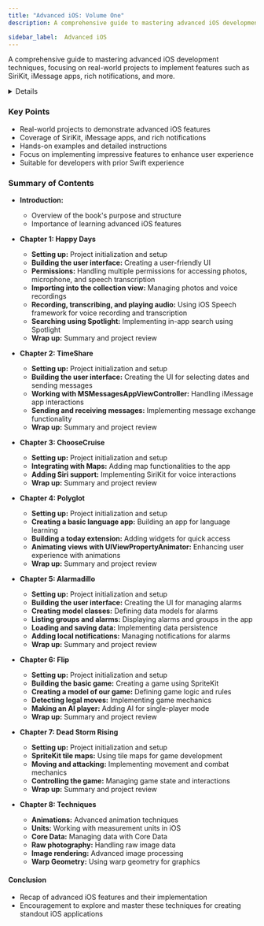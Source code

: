 ```yaml
---
title: "Advanced iOS: Volume One"
description: A comprehensive guide to mastering advanced iOS development techniques, focusing on real-world projects to implement features such as SiriKit, iMessage apps, rich notifications, and more.

sidebar_label:  Advanced iOS
---
```


A comprehensive guide to mastering advanced iOS development techniques, focusing on real-world projects to implement features such as SiriKit, iMessage apps, rich notifications, and more.

<details>
**URL:** https://www.hackingwithswift.com/store/advanced-ios-1

**Published:** May 25, 2019  
**Last Updated:** May 25, 2019

**Authors:** `Paul Hudson`

**Tags:**  
`iOS Development`, `Swift`, `Advanced Techniques`, `SiriKit`, `iMessage`, `Notifications`
</details>

### Key Points
- Real-world projects to demonstrate advanced iOS features
- Coverage of SiriKit, iMessage apps, and rich notifications
- Hands-on examples and detailed instructions
- Focus on implementing impressive features to enhance user experience
- Suitable for developers with prior Swift experience

### Summary of Contents
- **Introduction:** 
  - Overview of the book's purpose and structure
  - Importance of learning advanced iOS features
  
- **Chapter 1: Happy Days**
  - **Setting up:** Project initialization and setup
  - **Building the user interface:** Creating a user-friendly UI
  - **Permissions:** Handling multiple permissions for accessing photos, microphone, and speech transcription
  - **Importing into the collection view:** Managing photos and voice recordings
  - **Recording, transcribing, and playing audio:** Using iOS Speech framework for voice recording and transcription
  - **Searching using Spotlight:** Implementing in-app search using Spotlight
  - **Wrap up:** Summary and project review

- **Chapter 2: TimeShare**
  - **Setting up:** Project initialization and setup
  - **Building the user interface:** Creating the UI for selecting dates and sending messages
  - **Working with MSMessagesAppViewController:** Handling iMessage app interactions
  - **Sending and receiving messages:** Implementing message exchange functionality
  - **Wrap up:** Summary and project review

- **Chapter 3: ChooseCruise**
  - **Setting up:** Project initialization and setup
  - **Integrating with Maps:** Adding map functionalities to the app
  - **Adding Siri support:** Implementing SiriKit for voice interactions
  - **Wrap up:** Summary and project review

- **Chapter 4: Polyglot**
  - **Setting up:** Project initialization and setup
  - **Creating a basic language app:** Building an app for language learning
  - **Building a today extension:** Adding widgets for quick access
  - **Animating views with UIViewPropertyAnimator:** Enhancing user experience with animations
  - **Wrap up:** Summary and project review

- **Chapter 5: Alarmadillo**
  - **Setting up:** Project initialization and setup
  - **Building the user interface:** Creating the UI for managing alarms
  - **Creating model classes:** Defining data models for alarms
  - **Listing groups and alarms:** Displaying alarms and groups in the app
  - **Loading and saving data:** Implementing data persistence
  - **Adding local notifications:** Managing notifications for alarms
  - **Wrap up:** Summary and project review

- **Chapter 6: Flip**
  - **Setting up:** Project initialization and setup
  - **Building the basic game:** Creating a game using SpriteKit
  - **Creating a model of our game:** Defining game logic and rules
  - **Detecting legal moves:** Implementing game mechanics
  - **Making an AI player:** Adding AI for single-player mode
  - **Wrap up:** Summary and project review

- **Chapter 7: Dead Storm Rising**
  - **Setting up:** Project initialization and setup
  - **SpriteKit tile maps:** Using tile maps for game development
  - **Moving and attacking:** Implementing movement and combat mechanics
  - **Controlling the game:** Managing game state and interactions
  - **Wrap up:** Summary and project review

- **Chapter 8: Techniques**
  - **Animations:** Advanced animation techniques
  - **Units:** Working with measurement units in iOS
  - **Core Data:** Managing data with Core Data
  - **Raw photography:** Handling raw image data
  - **Image rendering:** Advanced image processing
  - **Warp Geometry:** Using warp geometry for graphics

#### Conclusion
- Recap of advanced iOS features and their implementation
- Encouragement to explore and master these techniques for creating standout iOS applications

<LinkCard title="Link to Book" href="https://www.hackingwithswift.com/store/advanced-ios-1" />